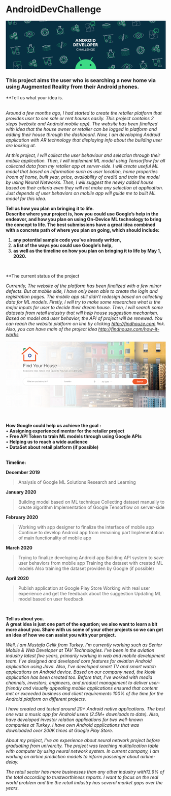 # AndroidDevChallenge
![Image of AndroidDevChallenge](https://github.com/mstfcelik/find-houze-android-app/blob/master/screenshots-of-findhouze-android-app/androidDevChallenge.png)
### This project aims the user who is searching a new home via using Augmented Reality from their Android phones.  

**Tell us what your idea is.   
<br/>

*Around a few months ago, I had started to create the retailer platform that provides user to see sale or rent houses easily. This project contains 2 steps (website and Android mobile app). The website has been finalized with idea that the house owner or retailer can be logged in platform and adding their house through the dashboard. Now, I am developing Android application with AR technology that displaying info about the building user are looking at.* 

*At this project, I will collect the user behaviour and selection through their mobile application. Then, I will implement ML model using Tensorflow for all collected data from my retailer app at server-side. I will create useful ML model that based on information such as user location, home properties (room of home, built year, price, availability of credit) and train the model by using Neural Networks. Then, I will suggest the newly added house based on their criteria even they will not make any selection at application. Just depends of user behaviors on mobile app will guide me to built ML model for this idea.*
<br/>

**Tell us how you plan on bringing it to life.   
Describe where your project is, how you could use Google’s help in the endeavor, and how you plan on using On-Device ML technology to bring the concept to life. The best submissions have a great idea combined with a concrete path of where you plan on going, which should include:**  
1. **any potential sample code you’ve already written,**
2. **a list of the ways you could use Google’s help,** 
3. **as well as the timeline on how you plan on bringing it to life by May 1, 2020.**
<br/>

**The current status of the project

*Currently, The website of the platform has been finalized with a few minor defects. But at mobile side, I have only been able to create the login and registration pages. The mobile app still didn’t redesign based on collecting data for ML models. Firstly, I will try to make some researches what is the major inputs for user to decide their dream house. Then, I will search some datasets from retail industry that will help house suggestion mechanism. Based on model and user behavior, the API of project will be renewed. You can reach the website platform on line by clicking http://findhouze.com link. Also, you can have main of the project idea http://findhouze.com/how-it-works*  

![Image of FindHouze Project](https://github.com/mstfcelik/find-houze-android-app/blob/master/screenshots-of-findhouze-android-app/find-house-homepage.png)

<br/>

**How Google could help us achieve the goal :**  
• **Assigning experienced mentor for the retailer project**   
• **Free API Token to train ML models through using Google APIs**  
• **Helping us to reach a wide audience**  
• **DataSet about retail platform (if possible)**  
<br/>

**Timeline:**
  
**December 2019** 
>Analysis of Google ML Solutions
>Research and Learning

**January 2020**

>Building model based on ML technique
>Collecting dataset manually to create algorithm
>Implementation of Google Tensorflow on server-side

**February 2020**

>Working with app designer to finalize the interface of mobile app 
>Continue to develop Android app from remaining part
>Implementation of main functionality of mobile app

**March 2020**

>Trying to finalize developing Android app 
>Building API system to save user behaviors from mobile app
>Training the dataset with created ML models
>Also training the dataset providen by Google (if possible)

**April 2020**

>Publish application at Google Play Store
>Working with real user experience and get the feedback about the suggestion
>Updating ML model based on user feedback

<br/>

**Tell us about you.  
A great idea is just one part of the equation; we also want to learn a bit more about you. Share with us some of your other projects so we can get an idea of how we can assist you with your project.**  
  
*Well, I am Mustafa Celik from Turkey. I’m currently working such as Senior Mobile & Web Developer at TAV Technologies. I've been in the aviation industry latest five years, primarily working in web and mobile development team. I’ve designed and developed core features for aviation Android application using Java. Also, I’ve developed smart TV and smart watch applications on Android device. Based on our company need, the kiosk application has been created too. Before that, I’ve worked with media channels, investors, engineers, and product management to deliver user-friendly and visually appealing mobile applications ensured that content met or exceeded business and client requirements 100% of the time for the Android platform on different projects.* 

*I have created and tested around 20+ Android native applications. The best one was a music app for Android users (2.5M+ downloads to date). Also, have developed investor relation applications for two well-known companies at Turkey. I have own Android applications that was downloaded over 200K times at Google Play Store.*

*About my project, I’ve an experience about neural network project before graduating from univercity. The project was teaching multiplication table with computer by using neural network system. In current company, I am working on airline prediction models to inform passenger about airline-delay.*

*The retail sector has more businesses than any other industry with13.9% of the total according to trustworthiness reports. I want to focus on the real world problem and the the retail industry has several market gaps over the years.* 






